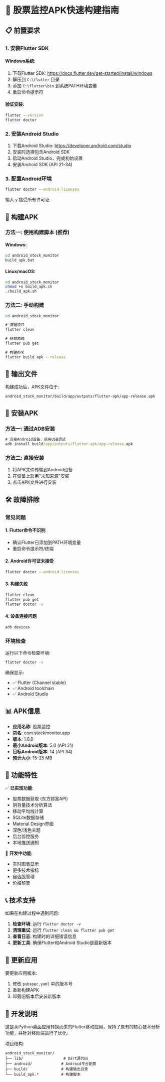 # 🚀 股票监控APK快速构建指南

## 📋 前置要求

### 1. 安装Flutter SDK

#### Windows系统:
1. 下载Flutter SDK: https://docs.flutter.dev/get-started/install/windows
2. 解压到 `C:\flutter` 目录
3. 添加 `C:\flutter\bin` 到系统PATH环境变量
4. 重启命令提示符

#### 验证安装:
```cmd
flutter --version
flutter doctor
```

### 2. 安装Android Studio
1. 下载Android Studio: https://developer.android.com/studio
2. 安装时选择包含Android SDK
3. 启动Android Studio，完成初始设置
4. 安装Android SDK (API 21-34)

### 3. 配置Android环境
```cmd
flutter doctor --android-licenses
```
输入 `y` 接受所有许可证

## 🔨 构建APK

### 方法一: 使用构建脚本 (推荐)

#### Windows:
```cmd
cd android_stock_monitor
build_apk.bat
```

#### Linux/macOS:
```bash
cd android_stock_monitor
chmod +x build_apk.sh
./build_apk.sh
```

### 方法二: 手动构建

```cmd
cd android_stock_monitor

# 清理项目
flutter clean

# 获取依赖
flutter pub get

# 构建APK
flutter build apk --release
```

## 📁 输出文件

构建成功后，APK文件位于:
```
android_stock_monitor/build/app/outputs/flutter-apk/app-release.apk
```

## 📱 安装APK

### 方法一: 通过ADB安装
```cmd
# 连接Android设备，启用USB调试
adb install build/app/outputs/flutter-apk/app-release.apk
```

### 方法二: 直接安装
1. 将APK文件传输到Android设备
2. 在设备上启用"未知来源"安装
3. 点击APK文件进行安装

## 🛠️ 故障排除

### 常见问题

#### 1. Flutter命令不识别
- 确认Flutter已添加到PATH环境变量
- 重启命令提示符/终端

#### 2. Android许可证未接受
```cmd
flutter doctor --android-licenses
```

#### 3. 构建失败
```cmd
flutter clean
flutter pub get
flutter doctor -v
```

#### 4. 设备连接问题
```cmd
adb devices
```

### 环境检查
运行以下命令检查环境:
```cmd
flutter doctor -v
```

确保显示:
- ✅ Flutter (Channel stable)
- ✅ Android toolchain
- ✅ Android Studio

## 📊 APK信息

- **应用名称**: 股票监控
- **包名**: com.stockmonitor.app
- **版本**: 1.0.0
- **最小Android版本**: 5.0 (API 21)
- **目标Android版本**: 14 (API 34)
- **预计大小**: 15-25 MB

## 🎯 功能特性

✅ **已实现功能**:
- 股票数据获取 (东方财富API)
- 阴背量技术分析算法
- 移动平均线计算
- SQLite数据存储
- Material Design界面
- 深色/浅色主题
- 后台监控服务
- 本地推送通知

🚧 **开发中功能**:
- 实时图表显示
- 更多技术指标
- 自选股管理
- 价格预警

## 📞 技术支持

如果在构建过程中遇到问题:

1. **检查环境**: 运行 `flutter doctor -v`
2. **清理重试**: 运行 `flutter clean && flutter pub get`
3. **查看日志**: 构建时的详细错误信息
4. **更新工具**: 确保Flutter和Android Studio是最新版本

## 🔄 更新应用

要更新应用版本:

1. 修改 `pubspec.yaml` 中的版本号
2. 重新构建APK
3. 卸载旧版本后安装新版本

## 📝 开发说明

这是从Python桌面应用转换而来的Flutter移动应用，保持了原有的核心技术分析功能，并针对移动端进行了优化。

项目结构:
```
android_stock_monitor/
├── lib/                  # Dart源代码
├── android/             # Android平台配置
├── build/               # 构建输出目录
└── build_apk.*          # 构建脚本
```
